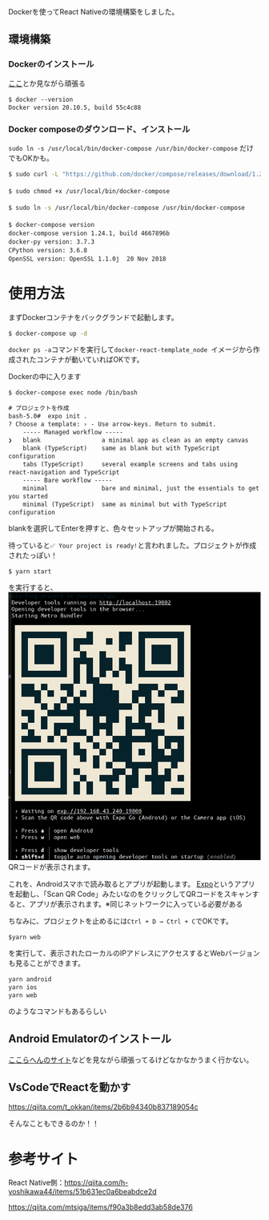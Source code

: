 

Dockerを使ってReact Nativeの環境構築をしました。


## 環境構築
### Dockerのインストール
[ここ](https://docs.docker.com/engine/install/)とか見ながら頑張る

```
$ docker --version                  
Docker version 20.10.5, build 55c4c88
```

### Docker composeのダウンロード、インストール
` sudo ln -s /usr/local/bin/docker-compose /usr/bin/docker-compose ` だけでもOKかも。

```sh
$ sudo curl -L "https://github.com/docker/compose/releases/download/1.24.1/docker-compose-$(uname -s)-$(uname -m)" -o /usr/local/bin/docker-compose

$ sudo chmod +x /usr/local/bin/docker-compose

$ sudo ln -s /usr/local/bin/docker-compose /usr/bin/docker-compose

$ docker-compose version
docker-compose version 1.24.1, build 4667896b
docker-py version: 3.7.3
CPython version: 3.6.8
OpenSSL version: OpenSSL 1.1.0j  20 Nov 2018
```



# 使用方法

まずDockerコンテナをバックグランドで起動します。
```sh
$ docker-compose up -d
```

`docker ps -a`コマンドを実行して`docker-react-template_node `イメージから作成されたコンテナが動いていればOKです。


 Dockerの中に入ります
```
$ docker-compose exec node /bin/bash
```


```
# プロジェクトを作成
bash-5.0#  expo init .
? Choose a template: › - Use arrow-keys. Return to submit.
    ----- Managed workflow -----
❯   blank                 a minimal app as clean as an empty canvas
    blank (TypeScript)    same as blank but with TypeScript configuration
    tabs (TypeScript)     several example screens and tabs using react-navigation and TypeScript
    ----- Bare workflow -----
    minimal               bare and minimal, just the essentials to get you started
    minimal (TypeScript)  same as minimal but with TypeScript configuration
```
blankを選択してEnterを押すと、色々セットアップが開始される。

待っていると`✅ Your project is ready!`と言われました。プロジェクトが作成されたっぽい！

```
$ yarn start
```
を実行すると、
![](images/1.png)
QRコードが表示されます。

これを、Androidスマホで読み取るとアプリが起動します。
[Expo](https://play.google.com/store/apps/details?id=host.exp.exponent&hl=ja&gl=US)というアプリを起動し、「Scan QR Code」みたいなのをクリックしてQRコードをスキャンすると、アプリが表示されます。※同じネットワークに入っている必要がある


ちなみに、プロジェクトを止めるには`Ctrl + D → Ctrl + C`でOKです。


```
$yarn web
```
を実行して、表示されたローカルのIPアドレスにアクセスするとWebバージョンも見ることができます。



```
yarn android
yarn ios
yarn web
```
のようなコマンドもあるらしい


## Android Emulatorのインストール
[ここらへんのサイト](https://andresand.medium.com/android-emulator-on-docker-container-f20c49b129ef)などを見ながら頑張ってるけどなかなかうまく行かない。


## VsCodeでReactを動かす
https://qiita.com/t_okkan/items/2b6b94340b837189054c

そんなこともできるのか！！


# 参考サイト
React Native側：https://qiita.com/h-yoshikawa44/items/51b631ec0a6beabdce2d

https://qiita.com/mtsiga/items/f90a3b8edd3ab58de376


